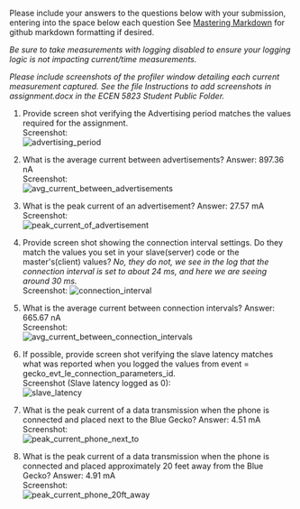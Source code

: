 Please include your answers to the questions below with your submission, entering into the space below each question
See [Mastering Markdown](https://guides.github.com/features/mastering-markdown/) for github markdown formatting if desired.

*Be sure to take measurements with logging disabled to ensure your logging logic is not impacting current/time measurements.*

*Please include screenshots of the profiler window detailing each current measurement captured.  See the file Instructions to add screenshots in assignment.docx in the ECEN 5823 Student Public Folder.*

1. Provide screen shot verifying the Advertising period matches the values required for the assignment.
   <br>Screenshot:  
   ![advertising_period](https://github.com/CU-ECEN-5823/ecen5823-assignment5-vido2373/blob/master/questions/Assignment5-Screenshots/adv_period.PNG)

2. What is the average current between advertisements?
   Answer: 897.36 nA
   <br>Screenshot:  
   ![avg_current_between_advertisements](https://github.com/CU-ECEN-5823/ecen5823-assignment5-vido2373/blob/master/questions/Assignment5-Screenshots/avg_current_between_advertisements.PNG)  

3. What is the peak current of an advertisement? 
   Answer: 27.57 mA
   <br>Screenshot:  
   ![peak_current_of_advertisement](https://github.com/CU-ECEN-5823/ecen5823-assignment5-vido2373/blob/master/questions/Assignment5-Screenshots/peak_current_of_advertisement.PNG)  

4. Provide screen shot showing the connection interval settings. Do they match the values you set in your slave(server) code or the master's(client) values? *No, they do not, we see in the log that the connection interval is set to about 24 ms, and here we are seeing around 30 ms.*
   <br>Screenshot: 
   ![connection_interval](https://github.com/CU-ECEN-5823/ecen5823-assignment5-vido2373/blob/master/questions/Assignment5-Screenshots/connection_interval.PNG)  

5. What is the average current between connection intervals?
   Answer: 665.67 nA
   <br>Screenshot:  
   ![avg_current_between_connection_intervals](https://github.com/CU-ECEN-5823/ecen5823-assignment5-vido2373/blob/master/questions/Assignment5-Screenshots/avg_current_between_connection_intervals.PNG)  

6. If possible, provide screen shot verifying the slave latency matches what was reported when you logged the values from event = gecko_evt_le_connection_parameters_id. 
   <br>Screenshot (Slave latency logged as 0):  
   ![slave_latency](https://github.com/CU-ECEN-5823/ecen5823-assignment5-vido2373/blob/master/questions/Assignment5-Screenshots/slave_latency.PNG)  

7. What is the peak current of a data transmission when the phone is connected and placed next to the Blue Gecko? 
   Answer: 4.51 mA
   <br>Screenshot:  
   ![peak_current_phone_next_to](https://github.com/CU-ECEN-5823/ecen5823-assignment5-vido2373/blob/master/questions/Assignment5-Screenshots/peak_current_phone_next_to.PNG)  
   
8. What is the peak current of a data transmission when the phone is connected and placed approximately 20 feet away from the Blue Gecko? 
   Answer: 4.91 mA
   <br>Screenshot:  
   ![peak_current_phone_20ft_away](https://github.com/CU-ECEN-5823/ecen5823-assignment5-vido2373/blob/master/questions/Assignment5-Screenshots/peak_current_phone_20ft_away.PNG)  
   
